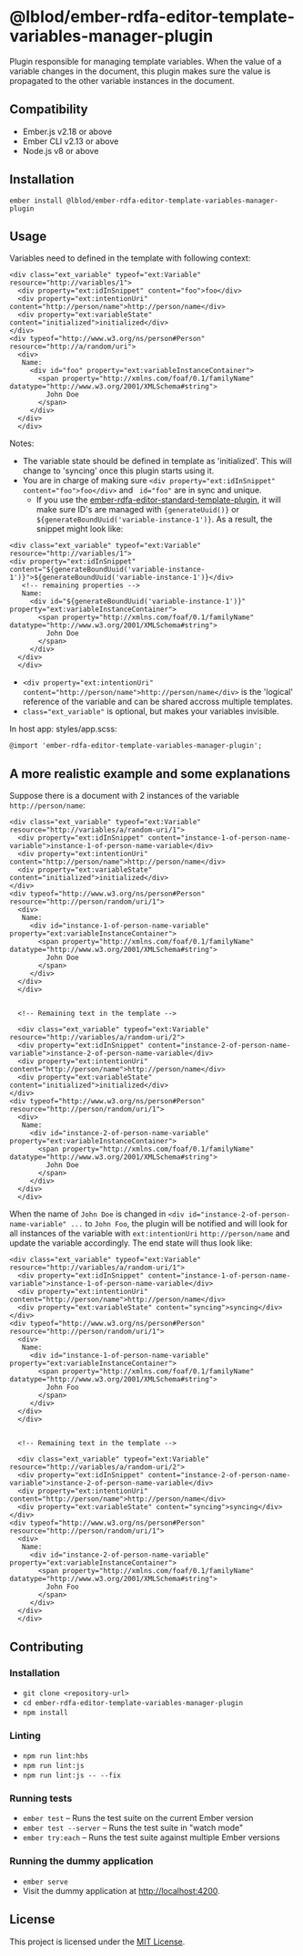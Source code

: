 @lblod/ember-rdfa-editor-template-variables-manager-plugin
==============================================================================

Plugin responsible for managing template variables.
When the value of a variable changes in the document, this plugin makes sure the value is propagated to the other variable instances in the document.

Compatibility
------------------------------------------------------------------------------

* Ember.js v2.18 or above
* Ember CLI v2.13 or above
* Node.js v8 or above


Installation
------------------------------------------------------------------------------

```
ember install @lblod/ember-rdfa-editor-template-variables-manager-plugin
```


Usage
------------------------------------------------------------------------------
Variables need to defined in the template with following context:

```
<div class="ext_variable" typeof="ext:Variable" resource="http://variables/1">
  <div property="ext:idInSnippet" content="foo">foo</div>
  <div property="ext:intentionUri" content="http://person/name">http://person/name</div>
  <div property="ext:variableState" content="initialized">initialized</div>
</div>
<div typeof="http://www.w3.org/ns/person#Person" resource="http://a/random/uri">
  <div>
   Name:
     <div id="foo" property="ext:variableInstanceContainer">
       <span property="http://xmlns.com/foaf/0.1/familyName" datatype="http://www.w3.org/2001/XMLSchema#string">
         John Doe
       </span>
     </div>
  </div>
  </div>
```
Notes:

* The variable state should be defined in template as 'initialized'. This will change to 'syncing' once this plugin starts using it.
* You are in charge of making sure `<div property="ext:idInSnippet" content="foo">foo</div>` and ` id="foo"` are in sync and unique.
  *  If you use the [ember-rdfa-editor-standard-template-plugin](https://github.com/lblod/ember-rdfa-editor-standard-template-plugin), it will make sure ID's are managed with `{generateUuid()}` or `${generateBoundUuid('variable-instance-1')}`. As a result, the snippet might look like:
```
<div class="ext_variable" typeof="ext:Variable" resource="http://variables/1">
<div property="ext:idInSnippet" content="${generateBoundUuid('variable-instance-1')}">${generateBoundUuid('variable-instance-1')}</div>
   <!-- remaining properties -->
   Name:
     <div id="${generateBoundUuid('variable-instance-1')}" property="ext:variableInstanceContainer">
       <span property="http://xmlns.com/foaf/0.1/familyName" datatype="http://www.w3.org/2001/XMLSchema#string">
         John Doe
       </span>
     </div>
  </div>
  </div>
```
* `<div property="ext:intentionUri" content="http://person/name">http://person/name</div>` is the 'logical' reference of the variable and can be shared accross multiple templates.
* `class="ext_variable"` is optional, but makes your variables invisible.

In host app:  styles/app.scss:
```
@import 'ember-rdfa-editor-template-variables-manager-plugin';
```

A more realistic example and some explanations
------------------------------------------------------------------------------
Suppose there is a document with 2 instances of the variable `http://person/name`:

```
<div class="ext_variable" typeof="ext:Variable" resource="http://variables/a/random-uri/1">
  <div property="ext:idInSnippet" content="instance-1-of-person-name-variable">instance-1-of-person-name-variable</div>
  <div property="ext:intentionUri" content="http://person/name">http://person/name</div>
  <div property="ext:variableState" content="initialized">initialized</div>
</div>
<div typeof="http://www.w3.org/ns/person#Person" resource="http://person/random/uri/1">
  <div>
   Name:
     <div id="instance-1-of-person-name-variable" property="ext:variableInstanceContainer">
       <span property="http://xmlns.com/foaf/0.1/familyName" datatype="http://www.w3.org/2001/XMLSchema#string">
         John Doe
       </span>
     </div>
  </div>
  </div>


  <!-- Remaining text in the template -->

  <div class="ext_variable" typeof="ext:Variable" resource="http://variables/a/random-uri/2">
  <div property="ext:idInSnippet" content="instance-2-of-person-name-variable">instance-2-of-person-name-variable</div>
  <div property="ext:intentionUri" content="http://person/name">http://person/name</div>
  <div property="ext:variableState" content="initialized">initialized</div>
</div>
<div typeof="http://www.w3.org/ns/person#Person" resource="http://person/random/uri/1">
  <div>
   Name:
     <div id="instance-2-of-person-name-variable" property="ext:variableInstanceContainer">
       <span property="http://xmlns.com/foaf/0.1/familyName" datatype="http://www.w3.org/2001/XMLSchema#string">
         John Doe
       </span>
     </div>
  </div>
  </div>
```
When the name of `John Doe` is changed in `<div id="instance-2-of-person-name-variable" ...` to `John Foo`, the plugin will be notified and will look for all instances of the variable with `ext:intentionUri` `http://person/name` and update the variable accordingly. The end state will thus look like: 
```
<div class="ext_variable" typeof="ext:Variable" resource="http://variables/a/random-uri/1">
  <div property="ext:idInSnippet" content="instance-1-of-person-name-variable">instance-1-of-person-name-variable</div>
  <div property="ext:intentionUri" content="http://person/name">http://person/name</div>
  <div property="ext:variableState" content="syncing">syncing</div>
</div>
<div typeof="http://www.w3.org/ns/person#Person" resource="http://person/random/uri/1">
  <div>
   Name:
     <div id="instance-1-of-person-name-variable" property="ext:variableInstanceContainer">
       <span property="http://xmlns.com/foaf/0.1/familyName" datatype="http://www.w3.org/2001/XMLSchema#string">
         John Foo
       </span>
     </div>
  </div>
  </div>


  <!-- Remaining text in the template -->

  <div class="ext_variable" typeof="ext:Variable" resource="http://variables/a/random-uri/2">
  <div property="ext:idInSnippet" content="instance-2-of-person-name-variable">instance-2-of-person-name-variable</div>
  <div property="ext:intentionUri" content="http://person/name">http://person/name</div>
  <div property="ext:variableState" content="syncing">syncing</div>
</div>
<div typeof="http://www.w3.org/ns/person#Person" resource="http://person/random/uri/1">
  <div>
   Name:
     <div id="instance-2-of-person-name-variable" property="ext:variableInstanceContainer">
       <span property="http://xmlns.com/foaf/0.1/familyName" datatype="http://www.w3.org/2001/XMLSchema#string">
         John Foo
       </span>
     </div>
  </div>
  </div>
```


Contributing
------------------------------------------------------------------------------

### Installation

* `git clone <repository-url>`
* `cd ember-rdfa-editor-template-variables-manager-plugin`
* `npm install`

### Linting

* `npm run lint:hbs`
* `npm run lint:js`
* `npm run lint:js -- --fix`

### Running tests

* `ember test` – Runs the test suite on the current Ember version
* `ember test --server` – Runs the test suite in "watch mode"
* `ember try:each` – Runs the test suite against multiple Ember versions

### Running the dummy application

* `ember serve`
* Visit the dummy application at [http://localhost:4200](http://localhost:4200).

License
------------------------------------------------------------------------------

This project is licensed under the [MIT License](LICENSE.md).
